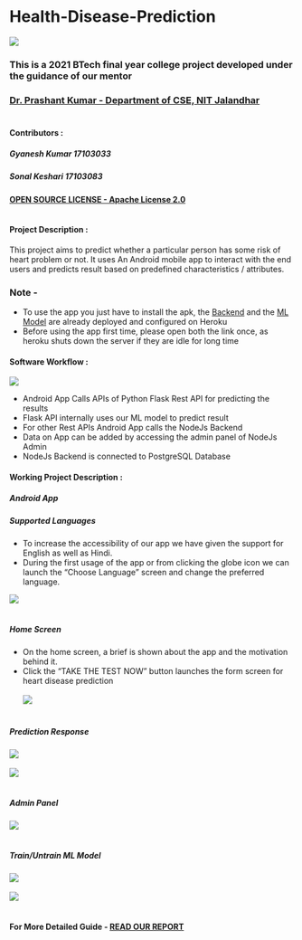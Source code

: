 # Health-Disease-Prediction
![](https://upload.wikimedia.org/wikipedia/en/thumb/9/96/Logo_of_NIT_Jalandhar.png/220px-Logo_of_NIT_Jalandhar.png)

### This is a 2021 BTech final year college project developed under the guidance of our mentor 
### [Dr. Prashant Kumar - Department of CSE, NIT Jalandhar](https://www.nitj.ac.in/index.php/nitj_cinfo/Faculty/201 "Dr. Prashant Kumar")<br></br>

#### Contributors : 
##### Gyanesh Kumar 17103033
##### Sonal Keshari 17103083

#### [OPEN SOURCE LICENSE - Apache License 2.0](./LICENSE)<br></br>


#### Project Description :

This project aims to predict whether a particular person has some risk of heart problem or not.
It uses An Android mobile app to interact with the end users and predicts result based on predefined characteristics / attributes.

### Note - 
- To use the app you just have to install the apk, the [Backend](https://hdp-backend.herokuapp.com/admin) and the [ML Model](https://hdp-ml-predictor.herokuapp.com/train) are already deployed and configured on Heroku
- Before using the app first time, please open both the link once, as heroku shuts down the server if they are idle for long time

#### Software Workflow :
![](https://github.com/jeeke/Heart-Disease-Prediction/blob/main/images/workflow.jpg)

- Android App Calls APIs of Python Flask Rest API for
predicting the results
- Flask API internally uses our ML model to predict result
- For other Rest APIs Android App calls the NodeJs Backend
- Data on App can be added by accessing the admin panel of
NodeJs Admin
- NodeJs Backend is connected to PostgreSQL Database

#### Working Project Description : 

##### Android App
##### Supported Languages
- To increase the accessibility of our app we have given the support for
English as well as Hindi.
- During the first usage of the app or from clicking the globe icon we can
launch the “Choose Language” screen and change the preferred language.

![](https://github.com/jeeke/Heart-Disease-Prediction/blob/main/screenshots/app_1.png)<br></br>

##### Home Screen
- On the home screen, a brief is shown about the app and the motivation
behind it.
- Click the “TAKE THE TEST NOW” button launches the form screen for
heart disease prediction<br></br>
![](https://github.com/jeeke/Heart-Disease-Prediction/blob/main/screenshots/app_2_en.png)<br></br>

##### Prediction Response
![](https://github.com/jeeke/Heart-Disease-Prediction/blob/main/screenshots/app_10.png)<br></br>
![](https://github.com/jeeke/Heart-Disease-Prediction/blob/main/screenshots/app_11.png)<br></br>

##### Admin Panel
![](https://github.com/jeeke/Heart-Disease-Prediction/blob/main/screenshots/Screenshot%20from%202021-05-18%2015-54-29.png)<br></br>

##### Train/Untrain ML Model
![](https://github.com/jeeke/Heart-Disease-Prediction/blob/main/screenshots/Screenshot%20from%202021-05-18%2015-53-06.png)<br></br>
![](https://github.com/jeeke/Heart-Disease-Prediction/blob/main/screenshots/Screenshot%20from%202021-05-18%2015-53-23.png)<br></br>


#### For More Detailed Guide - [READ OUR REPORT](./HDP_REPORT.pdf)<br></br>


